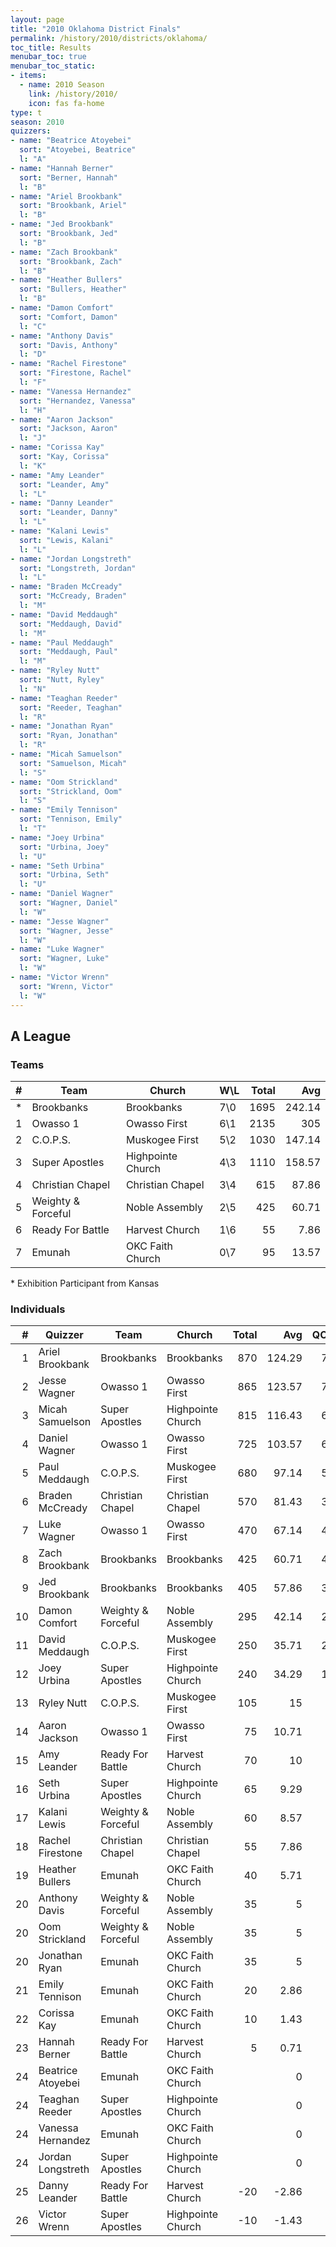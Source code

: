 ```yaml
---
layout: page
title: "2010 Oklahoma District Finals"
permalink: /history/2010/districts/oklahoma/
toc_title: Results
menubar_toc: true
menubar_toc_static:
- items:
  - name: 2010 Season
    link: /history/2010/
    icon: fas fa-home
type: t
season: 2010
quizzers:
- name: "Beatrice Atoyebei"
  sort: "Atoyebei, Beatrice"
  l: "A"
- name: "Hannah Berner"
  sort: "Berner, Hannah"
  l: "B"
- name: "Ariel Brookbank"
  sort: "Brookbank, Ariel"
  l: "B"
- name: "Jed Brookbank"
  sort: "Brookbank, Jed"
  l: "B"
- name: "Zach Brookbank"
  sort: "Brookbank, Zach"
  l: "B"
- name: "Heather Bullers"
  sort: "Bullers, Heather"
  l: "B"
- name: "Damon Comfort"
  sort: "Comfort, Damon"
  l: "C"
- name: "Anthony Davis"
  sort: "Davis, Anthony"
  l: "D"
- name: "Rachel Firestone"
  sort: "Firestone, Rachel"
  l: "F"
- name: "Vanessa Hernandez"
  sort: "Hernandez, Vanessa"
  l: "H"
- name: "Aaron Jackson"
  sort: "Jackson, Aaron"
  l: "J"
- name: "Corissa Kay"
  sort: "Kay, Corissa"
  l: "K"
- name: "Amy Leander"
  sort: "Leander, Amy"
  l: "L"
- name: "Danny Leander"
  sort: "Leander, Danny"
  l: "L"
- name: "Kalani Lewis"
  sort: "Lewis, Kalani"
  l: "L"
- name: "Jordan Longstreth"
  sort: "Longstreth, Jordan"
  l: "L"
- name: "Braden McCready"
  sort: "McCready, Braden"
  l: "M"
- name: "David Meddaugh"
  sort: "Meddaugh, David"
  l: "M"
- name: "Paul Meddaugh"
  sort: "Meddaugh, Paul"
  l: "M"
- name: "Ryley Nutt"
  sort: "Nutt, Ryley"
  l: "N"
- name: "Teaghan Reeder"
  sort: "Reeder, Teaghan"
  l: "R"
- name: "Jonathan Ryan"
  sort: "Ryan, Jonathan"
  l: "R"
- name: "Micah Samuelson"
  sort: "Samuelson, Micah"
  l: "S"
- name: "Oom Strickland"
  sort: "Strickland, Oom"
  l: "S"
- name: "Emily Tennison"
  sort: "Tennison, Emily"
  l: "T"
- name: "Joey Urbina"
  sort: "Urbina, Joey"
  l: "U"
- name: "Seth Urbina"
  sort: "Urbina, Seth"
  l: "U"
- name: "Daniel Wagner"
  sort: "Wagner, Daniel"
  l: "W"
- name: "Jesse Wagner"
  sort: "Wagner, Jesse"
  l: "W"
- name: "Luke Wagner"
  sort: "Wagner, Luke"
  l: "W"
- name: "Victor Wrenn"
  sort: "Wrenn, Victor"
  l: "W"
---
```


## A League

### Teams

|    # | Team               | Church            | W\L | Total |    Avg |
| ---: | ------------------ | ----------------- | --- | ----: | -----: |
|    * | Brookbanks         | Brookbanks        | 7\0 |  1695 | 242.14 |
|    1 | Owasso 1           | Owasso First      | 6\1 |  2135 |    305 |
|    2 | C.O.P.S.           | Muskogee First    | 5\2 |  1030 | 147.14 |
|    3 | Super Apostles     | Highpointe Church | 4\3 |  1110 | 158.57 |
|    4 | Christian Chapel   | Christian Chapel  | 3\4 |   615 |  87.86 |
|    5 | Weighty & Forceful | Noble Assembly    | 2\5 |   425 |  60.71 |
|    6 | Ready For Battle   | Harvest Church    | 1\6 |    55 |   7.86 |
|    7 | Emunah             | OKC Faith Church  | 0\7 |    95 |  13.57 |

\* Exhibition Participant from Kansas

### Individuals

|    # | Quizzer           | Team               | Church            | Total |    Avg |   QO |
| ---: | ----------------- | ------------------ | ----------------- | ----: | -----: | ---: |
|    1 | Ariel Brookbank   | Brookbanks         | Brookbanks        |   870 | 124.29 |    7 |
|    2 | Jesse Wagner      | Owasso 1           | Owasso First      |   865 | 123.57 |    7 |
|    3 | Micah Samuelson   | Super Apostles     | Highpointe Church |   815 | 116.43 |    6 |
|    4 | Daniel Wagner     | Owasso 1           | Owasso First      |   725 | 103.57 |    6 |
|    5 | Paul Meddaugh     | C.O.P.S.           | Muskogee First    |   680 |  97.14 |    5 |
|    6 | Braden McCready   | Christian Chapel   | Christian Chapel  |   570 |  81.43 |    3 |
|    7 | Luke Wagner       | Owasso 1           | Owasso First      |   470 |  67.14 |    4 |
|    8 | Zach Brookbank    | Brookbanks         | Brookbanks        |   425 |  60.71 |    4 |
|    9 | Jed Brookbank     | Brookbanks         | Brookbanks        |   405 |  57.86 |    3 |
|   10 | Damon Comfort     | Weighty & Forceful | Noble Assembly    |   295 |  42.14 |    2 |
|   11 | David Meddaugh    | C.O.P.S.           | Muskogee First    |   250 |  35.71 |    2 |
|   12 | Joey Urbina       | Super Apostles     | Highpointe Church |   240 |  34.29 |    1 |
|   13 | Ryley Nutt        | C.O.P.S.           | Muskogee First    |   105 |     15 |      |
|   14 | Aaron Jackson     | Owasso 1           | Owasso First      |    75 |  10.71 |      |
|   15 | Amy Leander       | Ready For Battle   | Harvest Church    |    70 |     10 |      |
|   16 | Seth Urbina       | Super Apostles     | Highpointe Church |    65 |   9.29 |      |
|   17 | Kalani Lewis      | Weighty & Forceful | Noble Assembly    |    60 |   8.57 |      |
|   18 | Rachel Firestone  | Christian Chapel   | Christian Chapel  |    55 |   7.86 |      |
|   19 | Heather Bullers   | Emunah             | OKC Faith Church  |    40 |   5.71 |      |
|   20 | Anthony Davis     | Weighty & Forceful | Noble Assembly    |    35 |      5 |      |
|   20 | Oom Strickland    | Weighty & Forceful | Noble Assembly    |    35 |      5 |      |
|   20 | Jonathan Ryan     | Emunah             | OKC Faith Church  |    35 |      5 |      |
|   21 | Emily Tennison    | Emunah             | OKC Faith Church  |    20 |   2.86 |      |
|   22 | Corissa Kay       | Emunah             | OKC Faith Church  |    10 |   1.43 |      |
|   23 | Hannah Berner     | Ready For Battle   | Harvest Church    |     5 |   0.71 |      |
|   24 | Beatrice Atoyebei | Emunah             | OKC Faith Church  |       |      0 |      |
|   24 | Teaghan Reeder    | Super Apostles     | Highpointe Church |       |      0 |      |
|   24 | Vanessa Hernandez | Emunah             | OKC Faith Church  |       |      0 |      |
|   24 | Jordan Longstreth | Super Apostles     | Highpointe Church |       |      0 |      |
|   25 | Danny Leander     | Ready For Battle   | Harvest Church    |   -20 |  -2.86 |      |
|   26 | Victor Wrenn      | Super Apostles     | Highpointe Church |   -10 |  -1.43 |      |